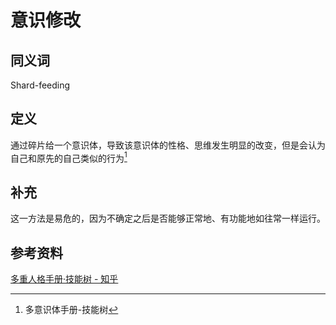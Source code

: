 # 意识修改

## 同义词

Shard-feeding

## 定义

通过碎片给一个意识体，导致该意识体的性格、思维发生明显的改变，但是会认为自己和原先的自己类似的行为[^1]

## 补充

这一方法是易危的，因为不确定之后是否能够正常地、有功能地如往常一样运行。

## 参考资料

[多重人格手册·技能树 - 知乎](https://zhuanlan.zhihu.com/p/520519109)

[^1]: 多意识体手册-技能树
